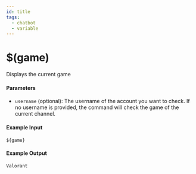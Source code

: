 ```yaml
---
id: title
tags:
  - chatbot
  - variable
---
```


# $(game)

Displays the current game

#### Parameters

- `username` (optional): The username of the account you want to check. If no username is provided, the command will check the game of the current channel.

#### Example Input

```
${game}
```

#### Example Output

```
Valorant
```
